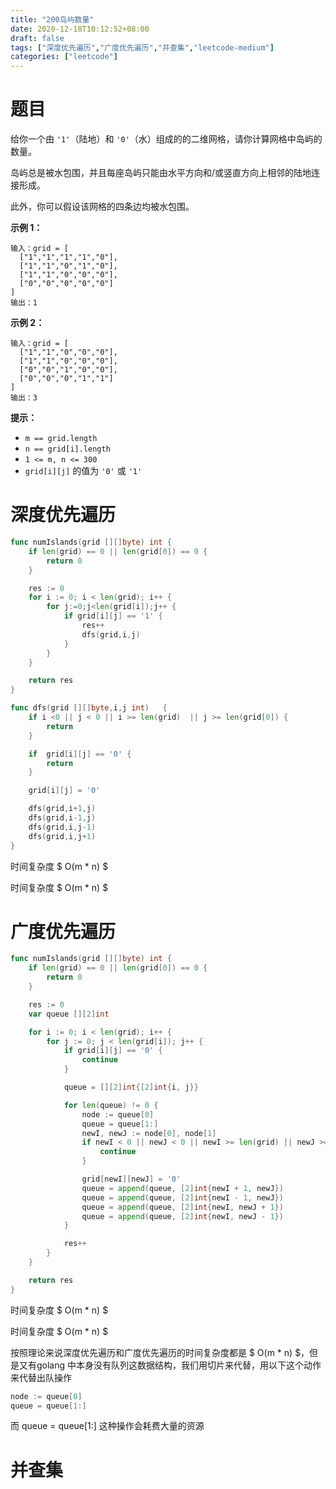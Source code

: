 ```yaml
---
title: "200岛屿数量"
date: 2020-12-18T10:12:52+08:00
draft: false
tags: ["深度优先遍历","广度优先遍历","并查集","leetcode-medium"]
categories: ["leetcode"]
---
```


# 题目

给你一个由 `'1'`（陆地）和 `'0'`（水）组成的的二维网格，请你计算网格中岛屿的数量。

岛屿总是被水包围，并且每座岛屿只能由水平方向和/或竖直方向上相邻的陆地连接形成。

此外，你可以假设该网格的四条边均被水包围。

 

**示例 1：**

```
输入：grid = [
  ["1","1","1","1","0"],
  ["1","1","0","1","0"],
  ["1","1","0","0","0"],
  ["0","0","0","0","0"]
]
输出：1
```

**示例 2：**

```
输入：grid = [
  ["1","1","0","0","0"],
  ["1","1","0","0","0"],
  ["0","0","1","0","0"],
  ["0","0","0","1","1"]
]
输出：3
```

 

**提示：**

- `m == grid.length`
- `n == grid[i].length`
- `1 <= m, n <= 300`
- `grid[i][j]` 的值为 `'0'` 或 `'1'`



# 深度优先遍历

```go
func numIslands(grid [][]byte) int {
	if len(grid) == 0 || len(grid[0]) == 0 {
		return 0
	}

	res := 0
	for i := 0; i < len(grid); i++ {
		for j:=0;j<len(grid[i]);j++ {
			if grid[i][j] == '1' {
				res++
				dfs(grid,i,j)
			}
		}
	}

	return res
}

func dfs(grid [][]byte,i,j int)   {
	if i <0 || j < 0 || i >= len(grid)  || j >= len(grid[0]) {
		return
	}

	if  grid[i][j] == '0' {
		return
	}

	grid[i][j] = '0'

	dfs(grid,i+1,j)
	dfs(grid,i-1,j)
	dfs(grid,i,j-1)
	dfs(grid,i,j+1)
}

```

时间复杂度 $ O(m * n) $

时间复杂度 $ O(m * n) $



# 广度优先遍历

```go
func numIslands(grid [][]byte) int {
	if len(grid) == 0 || len(grid[0]) == 0 {
		return 0
	}

	res := 0
	var queue [][2]int

	for i := 0; i < len(grid); i++ {
		for j := 0; j < len(grid[i]); j++ {
			if grid[i][j] == '0' {
				continue
			}

			queue = [][2]int{[2]int{i, j}}

			for len(queue) != 0 {
				node := queue[0]
				queue = queue[1:]
				newI, newJ := node[0], node[1]
				if newI < 0 || newJ < 0 || newI >= len(grid) || newJ >= len(grid[0]) || grid[newI][newJ] == '0' {
					continue
				}

				grid[newI][newJ] = '0'
				queue = append(queue, [2]int{newI + 1, newJ})
				queue = append(queue, [2]int{newI - 1, newJ})
				queue = append(queue, [2]int{newI, newJ + 1})
				queue = append(queue, [2]int{newI, newJ - 1})
			}

			res++
		}
	}

	return res
}
```



时间复杂度 $ O(m * n) $

时间复杂度 $ O(m * n) $





按照理论来说深度优先遍历和广度优先遍历的时间复杂度都是 $ O(m * n) $，但是又有golang 中本身没有队列这数据结构，我们用切片来代替，用以下这个动作来代替出队操作

```go
node := queue[0]
queue = queue[1:]
```

而 queue = queue[1:] 这种操作会耗费大量的资源



# 并查集

